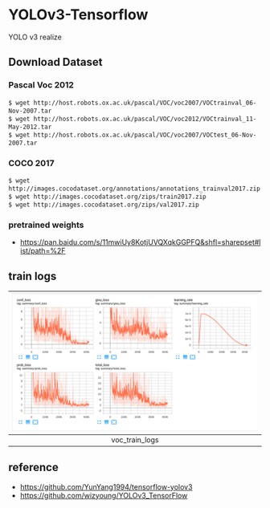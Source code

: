 # YOLOv3-Tensorflow
YOLO v3 realize


## Download Dataset
### Pascal Voc 2012
```shell script
$ wget http://host.robots.ox.ac.uk/pascal/VOC/voc2007/VOCtrainval_06-Nov-2007.tar
$ wget http://host.robots.ox.ac.uk/pascal/VOC/voc2012/VOCtrainval_11-May-2012.tar
$ wget http://host.robots.ox.ac.uk/pascal/VOC/voc2007/VOCtest_06-Nov-2007.tar
```
### COCO 2017
```shell script
$ wget http://images.cocodataset.org/annotations/annotations_trainval2017.zip
$ wget http://images.cocodataset.org/zips/train2017.zip
$ wget http://images.cocodataset.org/zips/val2017.zip
```

### pretrained weights
* <https://pan.baidu.com/s/11mwiUy8KotjUVQXqkGGPFQ&shfl=sharepset#list/path=%2F>

## train logs
|![“yolo_v3 pascal voc train logs”](docs/yolov3_voc_train_logs.png) |
|:-------:|
|voc_train_logs|

## reference
* https://github.com/YunYang1994/tensorflow-yolov3
* https://github.com/wizyoung/YOLOv3_TensorFlow
